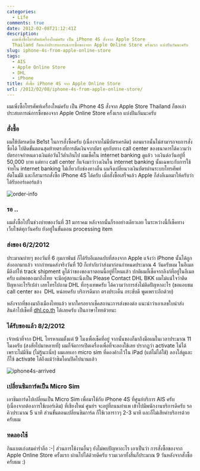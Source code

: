```yaml
---
categories:
  - Life
comments: true
date: 2012-02-08T21:12:41Z
description:
  ผมเพิ่งซื้อโทรศัพท์เครื่องใหม่ครับ เป็น iPhone 4S สั่งจาก Apple Store
  Thailand ก็ขอเล่าประสบการณ์การซื้อของจาก Apple Online Store ครั้งแรก แบ่งปันกันนะครับ
slug: iphone-4s-from-apple-online-store
tags:
  - AIS
  - Apple Online Store
  - DHL
  - iPhone
title: สั่งซื้อ iPhone 4S จาก Apple Online Store
url: /2012/02/08/iphone-4s-from-apple-online-store/
---
```


ผมเพิ่งซื้อโทรศัพท์เครื่องใหม่ครับ เป็น iPhone 4S สั่งจาก Apple Store Thailand ก็ขอเล่าประสบการณ์การซื้อของจาก Apple Online Store ครั้งแรก แบ่งปันกันนะครับ

### สั่งซื้อ

ผมใช้บัตรเดบิต Be1st ในการสั่งซื้อครับ (เนื่องจากไม่มีบัตรเครดิต) ตอนแรกนั้นไม่สามารถจบการสั่งซื้อได้ ไปติดขั้นตอนสุดท้ายตรงที่การตัดเงินจากบัตร คุยกับทาง call center ของธนาคารได้ความว่า บัตรอาจกำหนดวงเงินต่อวันไว้ต่ำเกินไป ผมเช็คใน internet banking ดูแล้ว วงเงินต่อวันอยู่ที่ 50,000 บาท แต่ทาง call center ก็แจ้งมาว่าวงเงินใน internet banking นั้นเฉพาะกับการใช้จ่ายใน internet banking ไม่เกี่ยวกับช่องทางอื่น ผมจึงเปลี่ยนวงเงินบัตรผ่านระบบโทรศัพท์อัตโนมัติ และก็สามารถสั่งซื้อ iPhone 4S ได้ครับ เมื่อสั่งซื้อเสร็จแล้ว Apple ก็ส่งอีเมลมาให้ครับว่าได้รับออร์เดอร์แล้ว

![order-info](images/8509202756_971741b7ee_z.jpg)

### รอ ..

ผมสั่งซื้อไปในช่วงบ่ายของวันที่ 31 มกราคม หลังจากนั้นก็รออย่างเดียวเลย ในระหว่างนี้ก็เช็คทางเว็บไซต์ทุกวันครับ ยังอยู่ในขั้นตอน processing item

### ส่งของ 6/2/2012

ประมาณบ่ายๆ ของวันที่ 6 กุมภาพันธ์ ก็ได้รับอีเมลฉบับที่สองจาก Apple แจ้งว่า iPhone นั้นได้ถูกส่งออกมาแล้ว จากกำหนดส่งจริงวันที่ 10 ก็เท่ากับว่าส่งมาก่อนกำหนดประมาณ 4 วันครับผม ในอีเมลมีลิงก์ให้ track shipment ดูได้ว่าของของเราตอนนี้อยู่ที่ไหนแล้ว ปกติผมก็เช็คจากลิงก์ที่อยู่ในอีเมลครับ แต่พอของมาถึงไทย จะมีอยู่สถานะนึงเป็น Please Contact DHL BKK ผมไม่แน่ใจว่าติดปัญหาอะไรรึเปล่า เลยโทรไปถาม DHL ที่กรุงเทพครับ ได้ความว่าการส่งไม่ติดปัญหาอะไร (ขอแอบชม call center ของ  DHL หน่อยครับ บริการดีมาก ตรงประเด็น กระชับดี พูดเพราะอีกด้วย)

หลังจากที่ของมาถึงเมืองไทยแล้ว หากใครอยากเช็คสถานะการส่งของต่อ แนะนำว่าเอาเลขใบนำส่งสินค้าไปเช็คที่ [dhl.co.th](https://www.dhl.co.th) ได้เลยครับ เป็นภาษาไทยด้วยนะ

### ได้รับของแล้ว 8/2/2012

เจ้าหน้าที่จาก DHL โทรหาผมตั้งแต่ 9 โมงเพื่อเช็คที่อยู่ จากนั้นของก็มาถึงมือผมในเวลาประมาณ 11 โมงครับ (สงสัยไปมาหลายที่) ผมก็จัดการเปิดเครื่องเพื่อที่จะลองใช้เลย ปรากฏว่า activate ไม่ได้เพราะไม่มีซิม (ไม่รู้นะเนี่ย) ผมเลยเอา micro sim ที่ดองค้างไว้ใน iPad (แต่ไม่ได้ใช้) ลองใส่ดูและก็ใช้ activate ได้ถึงแม้ว่าซิมโดนปิดไปนานแล้ว

![iphone4s-arrived](images/8509206646_50bda7fc73_z.jpg)

### เปลี่ยนซิมการ์ดเป็น Micro Sim

เอาซิมการ์ดไปเปลี่ยนเป็น Micro Sim เพื่อมาใช้กับ iPhone 4S ที่ศูนย์บริการ AIS ครับ (เนื่องจากต้องการใช้เบอร์เดิม) ที่เชียงใหม่ ศูนย์ฯ จะอยู่ที่ถนนท่าแพ เข้าไปมีพนักงานบริการดีครับ รอคิวประมาณ 5 นาที ส่วนขั้นตอนเปลี่ยนซิมการ์ด ก็ใช้เวลาราวๆ 2-3 นาที และก็ไม่เสียค่าบริการด้วยครับผม

### ทดลองใช้

กินแบตเก่งสมคำร่ำลือ :-| ส่วนการใช้งานอื่นๆ ยังไม่พบปัญหาอะไร เอาเป็นว่า การสั่งซื้อของจาก Apple Online Store ครั้งแรก ผ่านไปได้ด้วยดีครับ รวมเวลาทั้งสิ้นก็ประมาณ 9 วันหลังจากสั่งซื้อครับผม :)
